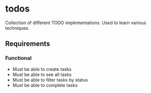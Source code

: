 # todos
Collection of different TODO implementations. Used to learn various techniques.

## Requirements

### Functional

- Must be able to create tasks
- Must be able to see all tasks
- Must be able to filter tasks by status
- Must be able to complete tasks
